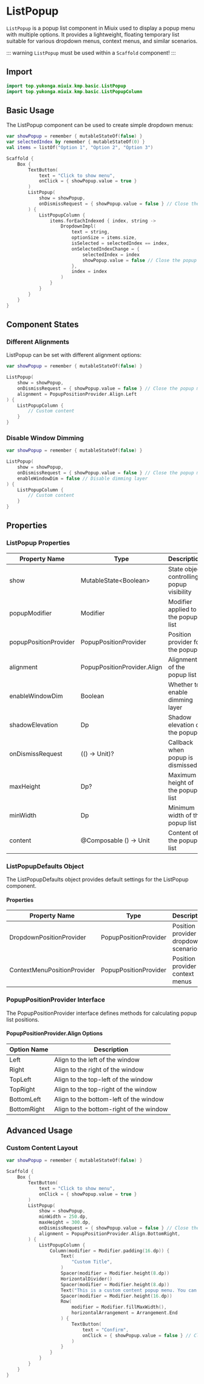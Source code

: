 # ListPopup

`ListPopup` is a popup list component in Miuix used to display a popup menu with multiple options. It provides a lightweight, floating temporary list suitable for various dropdown menus, context menus, and similar scenarios.

::: warning
`ListPopup` must be used within a `Scaffold` component!
:::

## Import

```kotlin
import top.yukonga.miuix.kmp.basic.ListPopup
import top.yukonga.miuix.kmp.basic.ListPopupColumn
```

## Basic Usage

The ListPopup component can be used to create simple dropdown menus:

```kotlin
var showPopup = remember { mutableStateOf(false) }
var selectedIndex by remember { mutableStateOf(0) }
val items = listOf("Option 1", "Option 2", "Option 3")

Scaffold {
    Box {
        TextButton(
            text = "Click to show menu",
            onClick = { showPopup.value = true }
        )
        ListPopup(
            show = showPopup,
            onDismissRequest = { showPopup.value = false } // Close the popup menu
        ) {
            ListPopupColumn {
                items.forEachIndexed { index, string ->
                    DropdownImpl(
                        text = string,
                        optionSize = items.size,
                        isSelected = selectedIndex == index,
                        onSelectedIndexChange = {
                            selectedIndex = index
                            showPopup.value = false // Close the popup menu
                        },
                        index = index
                    )
                }
            }
        }
    }
}
```

## Component States

### Different Alignments

ListPopup can be set with different alignment options:

```kotlin
var showPopup = remember { mutableStateOf(false) }

ListPopup(
    show = showPopup,
    onDismissRequest = { showPopup.value = false } // Close the popup menu
    alignment = PopupPositionProvider.Align.Left
) {
    ListPopupColumn {
        // Custom content
    }
}
```

### Disable Window Dimming

```kotlin
var showPopup = remember { mutableStateOf(false) }

ListPopup(
    show = showPopup,
    onDismissRequest = { showPopup.value = false } // Close the popup menu
    enableWindowDim = false // Disable dimming layer
) {
    ListPopupColumn {
        // Custom content
    }
}
```

## Properties

### ListPopup Properties

| Property Name         | Type                        | Description                               | Default Value                              | Required |
| --------------------- | --------------------------- | ----------------------------------------- | ------------------------------------------ | -------- |
| show                  | MutableState\<Boolean>      | State object controlling popup visibility | -                                          | Yes      |
| popupModifier         | Modifier                    | Modifier applied to the popup list        | Modifier                                   | No       |
| popupPositionProvider | PopupPositionProvider       | Position provider for the popup           | ListPopupDefaults.DropdownPositionProvider | No       |
| alignment             | PopupPositionProvider.Align | Alignment of the popup list               | PopupPositionProvider.Align.Right          | No       |
| enableWindowDim       | Boolean                     | Whether to enable dimming layer           | true                                       | No       |
| shadowElevation       | Dp                          | Shadow elevation of the popup             | 11.dp                                      | No       |
| onDismissRequest      | (() -> Unit)?               | Callback when popup is dismissed          | null                                       | No       |
| maxHeight             | Dp?                         | Maximum height of the popup list          | null (auto-calculated)                     | No       |
| minWidth              | Dp                          | Minimum width of the popup list           | 200.dp                                     | No       |
| content               | @Composable () -> Unit      | Content of the popup list                 | -                                          | Yes      |

### ListPopupDefaults Object

The ListPopupDefaults object provides default settings for the ListPopup component.

#### Properties

| Property Name               | Type                  | Description                              |
| --------------------------- | --------------------- | ---------------------------------------- |
| DropdownPositionProvider    | PopupPositionProvider | Position provider for dropdown scenarios |
| ContextMenuPositionProvider | PopupPositionProvider | Position provider for context menus      |

### PopupPositionProvider Interface

The PopupPositionProvider interface defines methods for calculating popup list positions.

#### PopupPositionProvider.Align Options

| Option Name | Description                             |
| ----------- | --------------------------------------- |
| Left        | Align to the left of the window         |
| Right       | Align to the right of the window        |
| TopLeft     | Align to the top-left of the window     |
| TopRight    | Align to the top-right of the window    |
| BottomLeft  | Align to the bottom-left of the window  |
| BottomRight | Align to the bottom-right of the window |

## Advanced Usage

### Custom Content Layout

```kotlin
var showPopup = remember { mutableStateOf(false) }

Scaffold {
    Box {
        TextButton(
            text = "Click to show menu",
            onClick = { showPopup.value = true }
        )
        ListPopup(
            show = showPopup,
            minWidth = 250.dp,
            maxHeight = 300.dp,
            onDismissRequest = { showPopup.value = false } // Close the popup menu
            alignment = PopupPositionProvider.Align.BottomRight,
        ) {
            ListPopupColumn {
                Column(modifier = Modifier.padding(16.dp)) {
                    Text(
                        "Custom Title",
                    )
                    Spacer(modifier = Modifier.height(8.dp))
                    HorizontalDivider()
                    Spacer(modifier = Modifier.height(8.dp))
                    Text("This is a custom content popup menu. You can add various components as needed.")
                    Spacer(modifier = Modifier.height(16.dp))
                    Row(
                        modifier = Modifier.fillMaxWidth(),
                        horizontalArrangement = Arrangement.End
                    ) {
                        TextButton(
                            text = "Confirm",
                            onClick = { showPopup.value = false } // Close the popup menu
                        )
                    }
                }
            }
        }
    }
}
```

